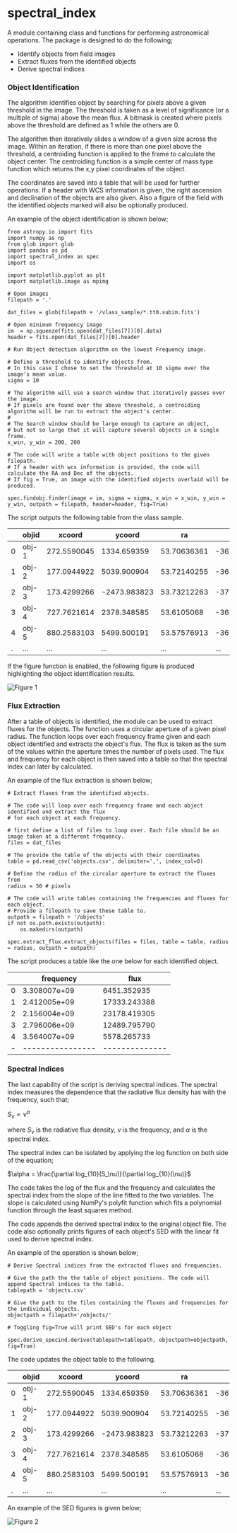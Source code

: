 # spectral_index

A module containing class and functions for performing astronomical operations. The package is designed to do the following;
- Identify objects from field images
- Extract fluxes from the identified objects
- Derive spectral indices

### Object Identification

The algorithm identifies object by searching for pixels above a given threshold in the image. The threshold is taken as a level of significance (or a multiple of sigma) above the mean flux. A bitmask is created where pixels above the threshold are defined as 1 while the others are 0.

The algorithm then iteratively slides a window of a given size across the image. Within an iteration, if there is more than one pixel above the threshold, a centroiding function is applied to the frame to calculate the object center. The centroiding function is a simple center of mass type function which returns the x,y pixel coordinates of the object.

The coordinates are saved into a table that will be used for further operations. If a header with WCS information is given, the right ascension and declination of the objects are also given. Also a figure of the field with the identified objects marked will also be optionally produced. 

An example of the object identification is shown below;
```
from astropy.io import fits
import numpy as np
from glob import glob
import pandas as pd
import spectral_index as spec
import os

import matplotlib.pyplot as plt
import matplotlib.image as mpimg

# Open images
filepath = '.'

dat_files = glob(filepath + '/vlass_sample/*.tt0.subim.fits')

# Open minimum frequency image
im  = np.squeeze(fits.open(dat_files[7])[0].data)   
header = fits.open(dat_files[7])[0].header

# Run Object detection algorithm on the lowest Frequency image.

# Define a threshold to identify objects from.
# In this case I chose to set the threshold at 10 sigma over the image's mean value.
sigma = 10

# The algorithm will use a search window that iteratively passes over the image. 
# If pixels are found over the above threshold, a centroiding algorithm will be run to extract the object's center.
#
# The Search window should be large enough to capture an object, 
# but not so large that it will capture several objects in a single frame.
x_win, y_win = 200, 200

# The code will write a table with object positions to the given filepath.
# If a header with wcs information is provided, the code will calculate the RA and Dec of the objects.
# If fig = True, an image with the identified objects overlaid will be produced.

spec.findobj.finder(image = im, sigma = sigma, x_win = x_win, y_win = y_win, outpath = filepath, header=header, fig=True)
```

The script outputs the following table from the vlass sample.

|	| objid	| xcoord	| ycoord |	ra	| dec |
|-|-------|---------|--------|------|-----|
|0|obj-1|	272.5590045|	1334.659359|	53.70636361|	-36.79323846|
|1|obj-2|	177.0944922|	5039.900904|	53.72140255|	-36.17560855|
|2|obj-3|	173.4299266|	-2473.983823|	53.73212263|	-37.42793586|
|3|obj-4|	727.7621614|	2378.348585|	53.6105068|	-36.61971755|
|4|obj-5|	880.2583103|	5499.500191|	53.57576913|	-36.09965396|
|.|...|...|...|...|...|

If the figure function is enabled, the following figure is produced highlighting the object identification results.

![Figure 1](https://github.com/jlsteffen/spectral_index/blob/main/figs/field.png)

### Flux Extraction

After a table of objects is identified, the module can be used to extract fluxes for the objects. The function uses a circular aperture of a given pixel radius. The function loops over each frequency frame given and each object identified and extracts the object's flux. The flux is taken as the sum of the values within the aperture times the number of pixels used. The flux and frequency for each object is then saved into a table so that the spectral index can later by calculated.

An example of the flux extraction is shown below;
```
# Extract fluxes from the identified objects.

# The code will loop over each frequency frame and each object identified and extract the flux
# for each object at each frequency. 

# first define a list of files to loop over. Each file should be an image taken at a different frequency.
files = dat_files

# The provide the table of the objects with their coordinates
table = pd.read_csv('objects.csv', delimiter=',', index_col=0)

# Define the radius of the circular aperture to extract the fluxes from
radius = 50 # pixels

# The code will write tables containing the frequencies and fluxes for each object.
# Provide a filepath to save these table to.
outpath = filepath + '/objects'
if not os.path.exists(outpath):
    os.makedirs(outpath)

spec.extract_flux.extract_objects(files = files, table = table, radius = radius, outpath = outpath)
```
The script produces a table like the one below for each identified object.

| |      frequency |         flux |
|-|----------------|--------------|
|0|   3.308007e+09 |  6451.352935 |
|1|   2.412005e+09 | 17333.243388 |
|2|   2.156004e+09 | 23178.419305 |
|3|  2.796006e+09 | 12489.795790 |
|4|   3.564007e+09 |  5578.265733 |
|-|----------------|--------------|

### Spectral Indices

The last capability of the script is deriving spectral indices. The spectral index measures the dependence that the radiative flux density has with the frequency, such that;

$S_\nu \propto \nu^\alpha$

where $S_\nu$ is the radiative flux density, $\nu$ is the frequency, and $\alpha$ is the spectral index. 

The spectral index can be isolated by applying the log function on both side of the equation;

$\alpha = \frac{\partial log_{10}(S_\nu)}{\partial log_{10}(\nu)}$

The code takes the log of the flux and the frequency and calculates the spectral index from the slope of the line fitted to the two variables. The slope is calculated using NumPy's polyfit function which fits a polynomial function through the least squares method.

The code appends the derived spectral index to the original object file. The code also optionally prints figures of each object's SED with the linear fit used to derive spectral index.

An example of the operation is shown below;
```
# Derive Spectral indices from the extracted fluxes and frequencies.

# Give the path the the table of object positions. The code will append Spectral indices to the table.
tablepath = 'objects.csv'

# Give the path to the files containing the fluxes and frequencies for the individual objects.
objectpath = filepath+'/objects/'

# Toggling fig=True will print SED's for each object

spec.derive_specind.derive(tablepath=tablepath, objectpath=objectpath, fig=True)
```
The code updates the object table to the following.

|	| objid	| xcoord	| ycoord |	ra	| dec |alpha|
|-|-------|---------|--------|------|-----|-----|
|0|obj-1|	272.5590045|	1334.659359|	53.70636361|	-36.79323846| -3.497495|
|1|obj-2|	177.0944922|	5039.900904|	53.72140255|	-36.17560855| -3.381606|
|2|obj-3|	173.4299266|	-2473.983823|	53.73212263|	-37.42793586| -1.502150|
|3|obj-4|	727.7621614|	2378.348585|	53.6105068|	-36.61971755| -4.350426|
|4|obj-5|	880.2583103|	5499.500191|	53.57576913|	-36.09965396| -2.975892|
|.|...|...|...|...|...|...|

An example of the SED figures is given below;

![Figure 2](https://github.com/jlsteffen/spectral_index/blob/main/figs/obj-1.png)
